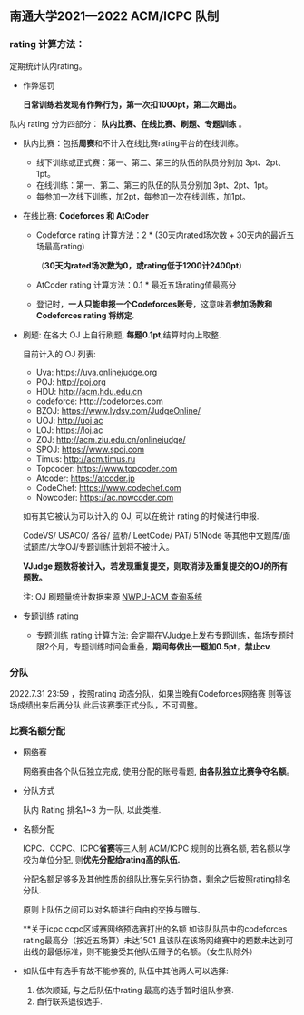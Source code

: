 ## 南通大学2021—2022 ACM/ICPC 队制

### rating 计算方法：

定期统计队内rating。

-   作弊惩罚

    **日常训练若发现有作弊行为，第一次扣1000pt，第二次踢出。**

队内 rating 分为四部分： **队内比赛、在线比赛、刷题、专题训练** 。

- 队内比赛：包括**周赛**和不计入在线比赛rating平台的在线训练。

    - 线下训练或正式赛：第一、第二、第三的队伍的队员分别加 3pt、2pt、1pt。
    - 在线训练：第一、第二、第三的队伍的队员分别加 3pt、2pt、1pt。
    - 每参加一次线下训练，加2pt，每参加一次在线训练，加1pt。

- 在线比赛: **Codeforces 和 AtCoder**

    - Codeforce rating 计算方法：2 * (30天内rated场次数 + 30天内的最近五场最高rating)

        （**30天内rated场次数为0，或rating低于1200计2400pt**）

    - AtCoder rating 计算方法：0.1 * 最近五场rating值最高分

    - 登记时，**一人只能申报一个Codeforces账号**，这意味着**参加场数和 Codeforces rating 将绑定**. 

- 刷题: 在各大 OJ 上自行刷题, **每题0.1pt**,结算时向上取整.

    目前计入的 OJ 列表:

    - Uva: https://uva.onlinejudge.org
    - POJ: http://poj.org
    - HDU: http://acm.hdu.edu.cn
    - codeforce: http://codeforces.com
    - BZOJ: https://www.lydsy.com/JudgeOnline/
    - UOJ:  http://uoj.ac
    - LOJ: https://loj.ac
    - ZOJ: http://acm.zju.edu.cn/onlinejudge/
    - SPOJ: https://www.spoj.com
    - Timus: http://acm.timus.ru
    - Topcoder: https://www.topcoder.com
    - Atcoder: https://atcoder.jp
    - CodeChef: https://www.codechef.com
    - Nowcoder: https://ac.nowcoder.com

    如有其它被认为可以计入的 OJ, 可以在统计 rating 的时候进行申报. 

    CodeVS/ USACO/ 洛谷/ 蓝桥/ LeetCode/ PAT/ 51Node 等其他中文题库/面试题库/大学OJ/专题训练计划将不被计入。

    **VJudge 题数将被计入，若发现重复提交，则取消涉及重复提交的OJ的所有题数。**

    注: OJ 刷题量统计数据来源 [NWPU-ACM 查询系统](https://ojhunt.com/statistics) 

- 专题训练 rating

    - 专题训练 rating 计算方法: 会定期在VJudge上发布专题训练，每场专题时限2个月，专题训练时间会重叠，**期间每做出一题加0.5pt**，**禁止cv**.


### 分队

2022.7.31 23:59 ，按照rating 动态分队，如果当晚有Codeforces网络赛 则等该场成绩出来后再分队 此后该赛季正式分队，不可调整。

### 比赛名额分配

- 网络赛

    网络赛由各个队伍独立完成, 使用分配的账号看题, **由各队独立比赛争夺名额**。

- 分队方式

    队内 Rating 排名1~3 为一队, 以此类推.

- 名额分配

    ICPC、CCPC、ICPC**省赛**等三人制 ACM/ICPC 规则的比赛名额, 若名额以学校为单位分配, 则**优先分配给rating高的队伍.**

    分配名额足够多及其他性质的组队比赛先另行协商，剩余之后按照rating排名分队.

    原则上队伍之间可以对名额进行自由的交换与赠与.

    **关于icpc ccpc区域赛网络预选赛打出的名额 如该队队员中的codeforces rating最高分（按近五场算）未达1501 且该队在该场网络赛中的题数未达到可出线的最低标准，则不能接受其他队伍赠予的名额。（女生队除外）

- 如队伍中有选手有故不能参赛的, 队伍中其他两人可以选择: 

    1. 依次顺延, 与之后队伍中rating 最高的选手暂时组队参赛. 
    2. 自行联系退役选手.
